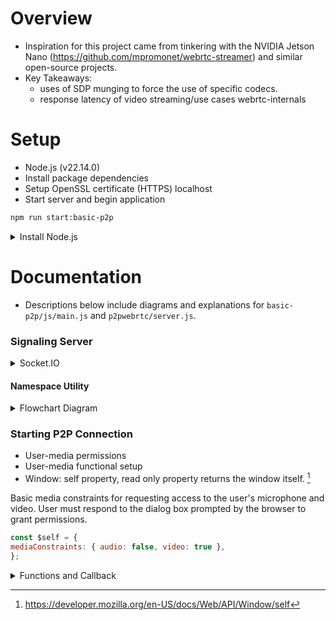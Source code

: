 # Overview

- Inspiration for this project came from tinkering with the NVIDIA Jetson Nano (https://github.com/mpromonet/webrtc-streamer) and similar open-source projects.
- Key Takeaways:
    * uses of SDP munging to force the use of specific codecs.
    * response latency of video streaming/use cases webrtc-internals

# Setup 

- Node.js (v22.14.0)
- Install package dependencies
- Setup OpenSSL certificate (HTTPS) localhost 
- Start server and begin application

```bash
npm run start:basic-p2p
```
<details>
    <summary>Install Node.js</summary>

Link: https://nodejs.org/en/download/ 

Download and install nvm (MacOS/Linux):

```bash
    curl -o- https://raw.githubusercontent.com/nvm-sh/nvm/v0.40.2/install.sh | bash

    \. "$HOME/.nvm/nvm.sh"

    nvm install 22

    node -v # Should print "v22.14.0".
    nvm current # Should print "v22.14.0".

    npm -v # Should print "10.9.2".
```

- Start server and run application
```bash
npm run start:basic-p2p
```

</details>

# Documentation 

- Descriptions below include diagrams and explanations for ```basic-p2p/js/main.js``` and ```p2pwebrtc/server.js```.

### Signaling Server

<details>
    <summary>Socket.IO</summary> 
   
- Update description Socket.IO
- Include description of signaling channel setup and event process
- Connecting to the signaling channel
- Description of signal callbacks ```registerScCallbacks()``` and placeholder functions for channel events


   
</details>

#### Namespace Utility

<details>
    <summary>Flowchart Diagram</summary>

##### Flowchart Diagram

   ![webrtc-signaling_channel_setup](https://github.com/user-attachments/assets/c5dd22af-572e-4d25-8f03-ca168972feca)

</details>


### Starting P2P Connection

- User-media permissions
- User-media functional setup
- Window: self property, read only property returns the window itself. [^1]

Basic media constraints for requesting access to the user's microphone and video. User must respond to the dialog box prompted by the browser to grant permissions.

```js
const $self = {
mediaConstraints: { audio: false, video: true },
};
```
[^1]: https://developer.mozilla.org/en-US/docs/Web/API/Window/self 


<details>
    <summary>Functions and Callback</summary>
   
##### Sequence Diagram

   ![peer-to-peer](https://github.com/user-attachments/assets/abe3c762-8596-4caf-a89f-464bc61ff1f1)

</details>



